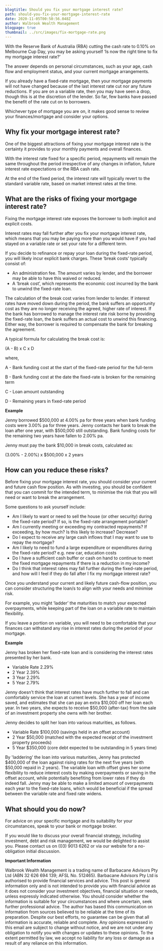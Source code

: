 ```yaml
---
blogtitle: Should you fix your mortgage interest rate?
path: should-you-fix-your-mortgage-interest-rate
date: 2020-11-05T00:50:56.048Z
author: Walbrook Wealth Management
blogpage: true
thumbnail: ../src/images/fix-mortgage-rate.png
---
```

With the Reserve Bank of Australia (RBA) cutting the cash rate to 0.10% on Melbourne Cup Day, you may be asking yourself ‘Is now the right time to fix my mortgage interest rate?’

The answer depends on personal circumstances, such as your age, cash flow and employment status, and your current mortgage arrangements.

If you already have a fixed-rate mortgage, then your mortgage payments will not have changed because of the last interest rate cut nor any future reductions. If you are on a variable rate, then you may have seen a drop, though this is at the discretion of the lender.  So far, few banks have passed the benefit of the rate cut on to borrowers. 

Whichever type of mortgage you are on, it makes good sense to review your finances/mortgage and consider your options.

## Why fix your mortgage interest rate?

One of the biggest attractions of fixing your mortgage interest rate is the certainty it provides to your monthly payments and overall finances.

With the interest rate fixed for a specific period, repayments will remain the same throughout the period irrespective of any changes in inflation, future interest rate expectations or the RBA cash rate.

At the end of the fixed period, the interest rate will typically revert to the standard variable rate, based on market interest rates at the time.

## **What are the risks of fixing your mortgage interest rate?**

Fixing the mortgage interest rate exposes the borrower to both implicit and explicit costs.

Interest rates may fall further after you fix your mortgage interest rate, which means that you may be paying more than you would have if you had stayed on a variable rate or set your rate for a different term.

If you decide to refinance or repay your loan during the fixed-rate period, you will likely incur explicit bank charges. These ‘break costs’ typically consist of:

* An administration fee. The amount varies by lender, and the borrower may be able to have this waived or reduced.
* A ‘break cost’, which represents the economic cost incurred by the bank to unwind the fixed-rate loan.

The calculation of the break cost varies from lender to lender. If interest rates have moved down during the period, the bank suffers an opportunity cost as they are no longer receiving the agreed, higher rate of interest. If the bank has borrowed to manage the interest rate risk borne by providing the fixed-rate loan, the bank suffers an actual cost to unwind this financing. Either way, the borrower is required to compensate the bank for breaking the agreement.

A typical formula for calculating the break cost is:

(A - B) x C x D

where,

A - Bank funding cost at the start of the fixed-rate period for the full-term

B - Bank funding cost at the date the fixed-rate is broken for the remaining term

C - Loan amount outstanding

D - Remaining years in fixed-rate period

**Example**

Jenny borrowed $500,000 at 4.00% pa for three years when bank funding costs were 3.00% pa for three years. Jenny contacts her bank to break the loan after one year, with $500,000 still outstanding. Bank funding costs for the remaining two years have fallen to 2.00% pa.

Jenny must pay the bank $10,000 in break costs, calculated as:

(3.00% - 2.00%) x $500,000 x 2 years

## How can you reduce these risks?

Before fixing your mortgage interest rate, you should consider your current and future cash flow position. As with investing, you should be confident that you can commit for the intended term, to minimise the risk that you will need or want to break the arrangement.

Some questions to ask yourself include:

* Am I likely to want or need to sell the house (or other security) during the fixed-rate period? If so, is the fixed-rate arrangement portable?
* Am I currently meeting or exceeding my contracted repayments? If exceeding, by how much? Is this likely to increase? Decrease?
* Do I expect to receive any large cash inflows that I may want to use to repay the mortgage?
* Am I likely to need to fund a large expenditure or expenditures during the fixed-rate period? e.g. new car, education costs
* Do I have a sufficient cash buffer or cash on hand to continue to meet the fixed mortgage repayments if there is a reduction in my income?
* Do I think that interest rates may fall further during the fixed-rate period, and how will I feel if they do fall after I fix my mortgage interest rate?

Once you understand your current and likely future cash-flow position, you can consider structuring the loan/s to align with your needs and minimise risk. 

For example, you might ‘ladder’ the maturities to match your expected overpayments, while keeping part of the loan on a variable rate to maintain flexibility.

If you leave a portion on variable, you will need to be comfortable that your finances can withstand any rise in interest rates during the period of your mortgage.

**Example**

Jenny has broken her fixed-rate loan and is considering the interest rates presented by her bank.

* Variable Rate 2.29%
* 2 Year 2.39%
* 3 Year 2.29%
* 5 Year 2.79%

Jenny doesn’t think that interest rates have much further to fall and can comfortably service the loan at current levels. She has a year of income saved, and estimates that she can pay an extra $10,000 off her loan each year. In two years, she expects to receive $50,000 (after-tax) from the sale of an investment property she owns with her brother.

Jenny decides to split her loan into various maturities, as follows. 

* Variable Rate $100,000 (savings held in an offset account)
* 2 Year $50,000 (matched with the expected receipt of the investment property proceeds)
* 5 Year $350,000 (core debt expected to be outstanding in 5 years time)

By 'laddering' the loan into various maturities, Jenny has protected $400,000 of the loan against rising rates for the next five years (with $50,000 repaid in 2 years).  The variable loan with offset gives her some flexibility to reduce interest costs by making overpayments or saving in the offset account, while potentially benefiting from lower rates if they do indeed fall.  Jenny may be able to make a limited amount of overpayments each year to the fixed-rate loans, which would be beneficial if the spread between the variable rate and fixed rate widens.

## What should you do now?

For advice on your specific mortgage and its suitability for your circumstances, speak to your bank or mortgage broker.

If you would like to discuss your overall financial strategy, including investment, debt and risk management, we would be delighted to assist you. Please contact us on (03) 9013 6262 or via our website for a no-obligation initial discussion.

**Important Information**

Walbrook Wealth Management is a trading name of Barbacane Advisors Pty Ltd (ABN 32 626 694 139; AFSL No. 512465). Barbacane Advisors Pty Ltd is authorised to provide financial services and advice. This post is general information only and is not intended to provide you with financial advice as it does not consider your investment objectives, financial situation or needs, unless expressly indicated otherwise. You should consider whether the information is suitable for your circumstances and where uncertain, seek further professional advice. The author has based this communication on information from sources believed to be reliable at the time of its preparation. Despite our best efforts, no guarantee can be given that all information is accurate, reliable and complete. Any opinions expressed in this email are subject to change without notice, and we are not under any obligation to notify you with changes or updates to these opinions. To the extent permitted by law, we accept no liability for any loss or damage as a result of any reliance on this information.